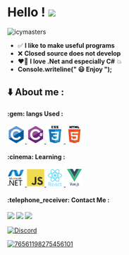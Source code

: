 # Hello ! <img src="https://raw.githubusercontent.com/MartinHeinz/MartinHeinz/master/wave.gif" width="30px">
<p align="left"> <img src="https://komarev.com/ghpvc/?username=icymasters&label=Profile%20views&color=0e75b6&style=flat" alt="icymasters" /> </p>

- :white_check_mark: **I like to make useful programs**
- :x: **Closed source does not develop**
- :heart_on_fire: **I love .Net and especially C#** :boom:
- **Console.writeline(" :smiley: Enjoy ");**

## :arrow_down: About me :

<h4>:gem: langs Used :</h4>
<p align="left"> <a href="https://www.cprogramming.com/" target="_blank" rel="noreferrer"> <img src="https://raw.githubusercontent.com/devicons/devicon/master/icons/c/c-original.svg" alt="c" width="40" height="40"/> </a> <a href="https://www.w3schools.com/cs/" target="_blank" rel="noreferrer"> <img src="https://raw.githubusercontent.com/devicons/devicon/master/icons/csharp/csharp-original.svg" alt="csharp" width="40" height="40"/> </a> <a href="https://www.w3schools.com/css/" target="_blank" rel="noreferrer"> <img src="https://raw.githubusercontent.com/devicons/devicon/master/icons/css3/css3-original-wordmark.svg" alt="css3" width="40" height="40"/> </a> <a href="https://www.w3.org/html/" target="_blank" rel="noreferrer"> <img src="https://raw.githubusercontent.com/devicons/devicon/master/icons/html5/html5-original-wordmark.svg" alt="html5" width="40" height="40"/> </a> </p>

<h4>:cinema: Learning :</h4>
<a href="https://dotnet.microsoft.com/" target="_blank" rel="noreferrer"> <img src="https://raw.githubusercontent.com/devicons/devicon/master/icons/dot-net/dot-net-original-wordmark.svg" alt="dotnet" width="40" height="40"/> </a> <a href="https://developer.mozilla.org/en-US/docs/Web/JavaScript" target="_blank" rel="noreferrer"> <img src="https://raw.githubusercontent.com/devicons/devicon/master/icons/javascript/javascript-original.svg" alt="javascript" width="40" height="40"/> </a> <a href="https://reactjs.org/" target="_blank" rel="noreferrer"> <img src="https://raw.githubusercontent.com/devicons/devicon/master/icons/react/react-original-wordmark.svg" alt="react" width="40" height="40"/> </a> <a href="https://vuejs.org/" target="_blank" rel="noreferrer"> <img src="https://raw.githubusercontent.com/devicons/devicon/master/icons/vuejs/vuejs-original-wordmark.svg" alt="vuejs" width="40" height="40"/> </a> </p>

<h4>:telephone_receiver: Contact Me :</h4>

![](https://img.shields.io/badge/Telegram:-@icymaster-informational?style=flat&logo=telegram&logoColor=dark&color=00a5e0)
![](https://img.shields.io/badge/Email:-icymaster2020@gmail.com-informational?style=flat&logo=gmail&logoColor=dark&color=ff425f)
![](https://img.shields.io/badge/Steam:-icyMaster-informational?style=flat&logo=Steam&logoColor=dark&color=121214)

[![Discord](https://discord.c99.nl/widget/theme-2/413032360930705430.png)](https://discord.com)

<a href="https://steamcommunity.com/id/icymaster/" target="_blank"><img src="http://steam.mmosvc.com/76561198275456101/v1.png" alt="76561198275456101" /></a>



